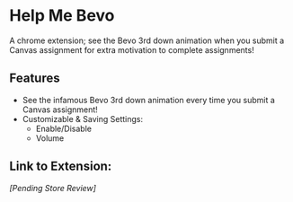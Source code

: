# Help Me Bevo
A chrome extension;
see the Bevo 3rd down animation when you submit a Canvas assignment for extra motivation to complete assignments!

## Features
- See the infamous Bevo 3rd down animation every time you submit a Canvas assignment!
- Customizable & Saving Settings:
  - Enable/Disable
  - Volume
 
## Link to Extension: 
<i>[Pending Store Review]</i>
